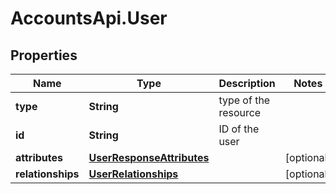 # AccountsApi.User

## Properties
Name | Type | Description | Notes
------------ | ------------- | ------------- | -------------
**type** | **String** | type of the resource | 
**id** | **String** | ID of the user  | 
**attributes** | [**UserResponseAttributes**](UserResponseAttributes.md) |  | [optional] 
**relationships** | [**UserRelationships**](UserRelationships.md) |  | [optional] 
